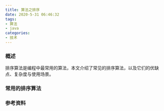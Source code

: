 ```yaml
---
title: 算法之排序
date: 2020-5-31 06:46:32
tags:
- 算法
- java
categories:
- 技术
---
```


### 概述

排序算法是编程中最常用的算法，本文介绍了常见的排序算法，以及它们的优缺点、复杂度与使用场景。



### 常用的排序算法



<!-- more -->



### 参考资料

